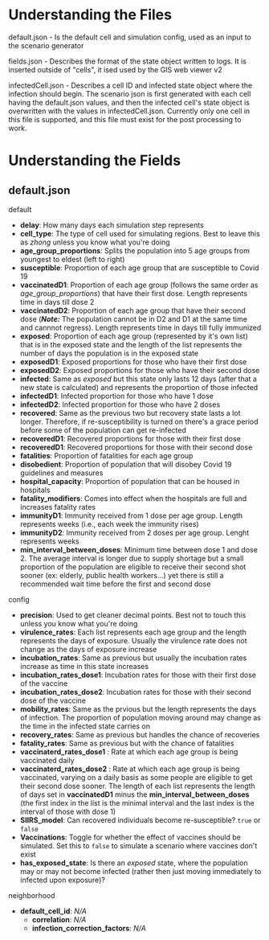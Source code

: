 Understanding the Files
===
default.json - Is the default cell and simulation config, used as an input to the scenario generator

fields.json - Describes the format of the state object written to logs. It is inserted outside of "cells", it ised used by the GIS web viewer v2

infectedCell.json - Describes a cell ID and infected state object where the infection should begin. The scenario json is first generated with each cell having the default.json values, and then the infected cell's state object is overwritten with the values in infectedCell.json. Currently only one cell in this file is supported, and this file must exist for the post processing to work.

Understanding the Fields
===
default.json
---
default
* **delay**: How many days each simulation step represents
* **cell_type**: The type of cell used for simulating regions. Best to leave this as _zhong_ unless you know what you're doing
* **age_group_proportions**: Splits the population into 5 age groups from youngest to eldest (left to right)
* **susceptible**: Proportion of each age group that are susceptible to Covid 19
* **vaccinatedD1**: Proportion of each age group (follows the same order as _age_group_proportions_) that have their first dose. Length represents time in days till dose 2
* **vaccinatedD2**: Proportion of each age group that have their second dose (**_Note:_** The population cannot be in D2 and D1 at the same time and cannnot regress). Length represents time in days till fully immunized
* **exposed**: Proportion of each age group (represented by it's own list) that is in the exposed state and the length of the list represents the number of days the population is in the exposed state
* **exposedD1**: Exposed proportions for those who have their first dose
* **exposedD2**: Exposed proportions for those who have their second dose
* **infected**: Same as _exposed_ but this state only lasts 12 days (after that a new state is calculated) and represents the proportion of those infected
* **infectedD1**: Infected proportion for those who have 1 dose
* **infectedD2**: Infected proportion for those who have 2 doses
* **recovered**: Same as the previous two but recovery state lasts a lot longer. Therefore, if re-susceptibility is turned on there's a grace period before some of the population can get re-infected
* **recoveredD1**: Recovered proportions for those with their first dose
* **recoveredD1**: Recovered proportions for those with their second dose
* **fatalities**: Proportion of fatalities for each age group
* **disobedient**: Proportion of population that will disobey Covid 19 guidelines and measures
* **hospital_capacity**: Proportion of population that can be housed in hospitals
* **fatality_modifiers**: Comes into effect when the hospitals are full and increases fatality rates
* **immunityD1**: Immunity received from 1 dose per age group. Length represents weeks (i.e., each week the immunity rises)
* **immunityD2**: Immunity received from 2 doses per age group. Lenght represents weeks
* **min_interval_between_doses**: Minimum time between dose 1 and dose 2. The average interval is longer due to supply shortage but a small proportion of the population are eligible to receive their second shot sooner (ex: elderly, public health workers...) yet there is still a recommended wait time before the first and second dose

config
* **precision**: Used to get cleaner decimal points. Best not to touch this unless you know what you're doing
* **virulence_rates**: Each list represents each age group and the length represents the days of exposure. Usually the virulence rate does not change as the days of exposure increase
* **incubation_rates**: Same as previous but usually the incubation rates increase as time in this state increases
* **incubation_rates_dose1**: Incubation rates for those with their first dose of the vaccine
* **incubation_rates_dose2**: Incubation rates for those with their second dose of the vaccine
* **mobility_rates**: Same as the prvious but the length represents the days of infection. The proportion of population moving around may change as the time in the infected state carries on
* **recovery_rates**: Same as previous but handles the chance of recoveries
* **fatality_rates**: Same as previous but with the chance of fatalities
* **vaccinaterd_rates_dose1** : Rate at which each age group is being vaccinated daily
* **vaccinaterd_rates_dose2** : Rate at which each age group is being vaccinated, varying on a daily basis as some people are eligible to get their second dose sooner. The length of each list represents the length of days set in **vaccinatedD1** minus the **min_interval_between_doses** (the first index in the list is the minimal interval and the last index is the interval of those with dose 1)
* **SIIRS_model**: Can recovered individuals become re-susceptible? ```true``` or ```false```
* **Vaccinations**: Toggle for whether the effect of vaccines should be simulated. Set this to ```false``` to simulate a scenario where vaccines don't exist
* **has_exposed_state**: Is there an _exposed_ state, where the population may or may not become infected (rather then just moving immediately to infected upon exposure)?

neighborhood
* **default_cell_id**: _N/A_
    * **correlation**: _N/A_
    * **infection_correction_factors**: _N/A_